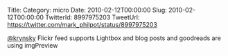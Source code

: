 Title: 
Category: micro
Date: 2010-02-12T00:00:00
Slug: 2010-02-12T00:00:00
TwitterId: 8997975203
TweetUrl: https://twitter.com/mark_philpot/status/8997975203

[@krynsky](https://twitter.com/krynsky) Flickr feed supports Lightbox and blog posts and goodreads are using imgPreview